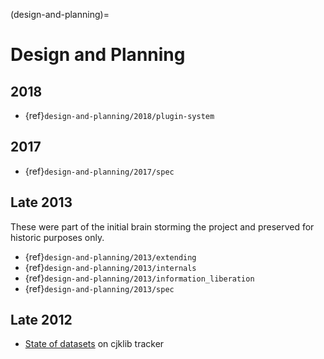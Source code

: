 (design-and-planning)=

# Design and Planning

## 2018

- {ref}`design-and-planning/2018/plugin-system`

## 2017

- {ref}`design-and-planning/2017/spec`

## Late 2013

These were part of the initial brain storming the project and preserved for historic purposes only.

- {ref}`design-and-planning/2013/extending`
- {ref}`design-and-planning/2013/internals`
- {ref}`design-and-planning/2013/information_liberation`
- {ref}`design-and-planning/2013/spec`

## Late 2012

- [State of datasets][state of datasets] on cjklib tracker

[state of datasets]: https://github.com/cburgmer/cjklib/issues/3
